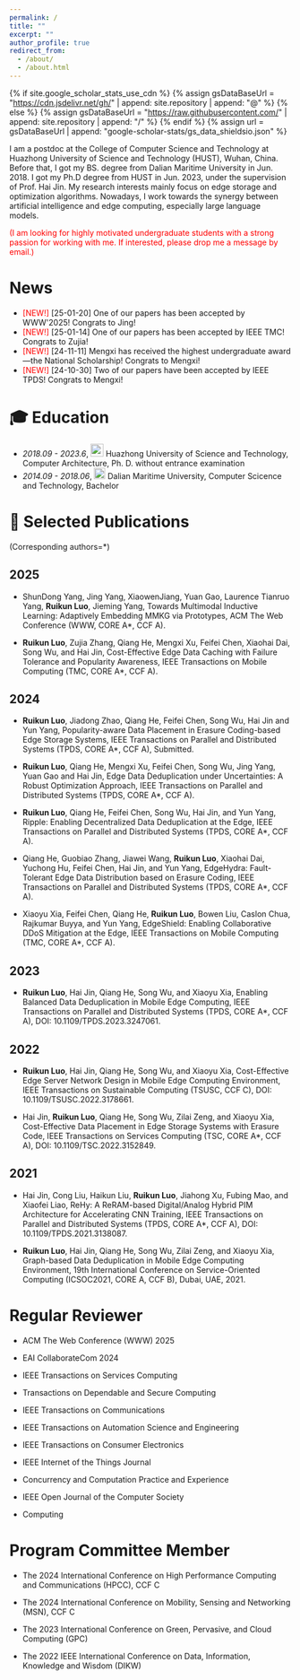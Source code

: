 ```yaml
---
permalink: /
title: ""
excerpt: ""
author_profile: true
redirect_from: 
  - /about/
  - /about.html
---
```


{% if site.google_scholar_stats_use_cdn %}
{% assign gsDataBaseUrl = "https://cdn.jsdelivr.net/gh/" | append: site.repository | append: "@" %}
{% else %}
{% assign gsDataBaseUrl = "https://raw.githubusercontent.com/" | append: site.repository | append: "/" %}
{% endif %}
{% assign url = gsDataBaseUrl | append: "google-scholar-stats/gs_data_shieldsio.json" %}

<span class='anchor' id='about-me'></span>

I am a postdoc at the College of Computer Science and Technology at Huazhong University of Science and Technology (HUST), Wuhan, China. Before that, I got my BS. degree from Dalian Maritime University in Jun. 2018. I got my Ph.D degree from HUST in Jun. 2023, under the supervision of Prof. Hai Jin. My research interests mainly focus on edge storage and optimization algorithms. Nowadays, I work towards the synergy between artificial intelligence and edge computing, especially large language models.

<font color="red">(I am looking for highly motivated undergraduate students with a strong passion for working with me. If interested, please drop me a message by email.)</font>
  
# News
- <font color="red">[NEW!]</font> [25-01-20] One of our papers has been accepted by WWW'2025! Congrats to Jing!
- <font color="red">[NEW!]</font> [25-01-14] One of our papers has been accepted by IEEE TMC! Congrats to Zujia!
- <font color="red">[NEW!]</font> [24-11-11] Mengxi has received the highest undergraduate award—the National Scholarship! Congrats to Mengxi!
- <font color="red">[NEW!]</font> [24-10-30] Two of our papers have been accepted by IEEE TPDS! Congrats to Mengxi!

<span class='anchor' id='-xl'></span>

# 🎓 Education
- *2018.09 - 2023.6*, <a href="https://www.hust.edu.cn/"><img class="svg" src="/images/HUST_logo.svg" width="23pt"></a> Huazhong University of Science and Technology, Computer Architecture,  Ph. D. without entrance examination 
- *2014.09 - 2018.06*, <a href="https://www.dlmu.edu.cn/"><img class="svg" src="/images/DMU_logo.svg" width="20pt"></a> Dalian Maritime University, Computer Scicence and Technology, Bachelor
 
<span class='anchor' id='-lwzl'></span>

# 📝 Selected Publications
(Corresponding authors=*)

## 2025

- ShunDong Yang, Jing Yang, XiaowenJiang, Yuan Gao, Laurence Tianruo Yang, **Ruikun Luo**, Jieming Yang, Towards Multimodal Inductive Learning: Adaptively Embedding MMKG via Prototypes, ACM The Web Conference (WWW, CORE A*, CCF A).
  
- **Ruikun Luo**, Zujia Zhang, Qiang He, Mengxi Xu, Feifei Chen, Xiaohai Dai, Song Wu, and Hai Jin, Cost-Effective Edge Data Caching with Failure Tolerance and Popularity Awareness, IEEE Transactions on Mobile Computing (TMC, CORE A*, CCF A).
  
## 2024

- **Ruikun Luo**, Jiadong Zhao, Qiang He, Feifei Chen, Song Wu, Hai Jin and Yun Yang, Popularity-aware Data Placement in Erasure Coding-based Edge Storage Systems, IEEE Transactions on Parallel and Distributed Systems (TPDS, CORE A*, CCF A), Submitted.

- **Ruikun Luo**, Qiang He, Mengxi Xu, Feifei Chen, Song Wu, Jing Yang, Yuan Gao and Hai Jin, Edge Data Deduplication under Uncertainties: A Robust Optimization Approach, IEEE Transactions on Parallel and Distributed Systems (TPDS, CORE A*, CCF A).

- **Ruikun Luo**, Qiang He, Feifei Chen, Song Wu, Hai Jin, and Yun Yang, Ripple: Enabling Decentralized Data Deduplication at the Edge, IEEE Transactions on Parallel and Distributed Systems (TPDS, CORE A*, CCF A).

- Qiang He, Guobiao Zhang, Jiawei Wang, **Ruikun Luo**, Xiaohai Dai, Yuchong Hu, Feifei Chen, Hai Jin, and Yun Yang, EdgeHydra: Fault-Tolerant Edge Data Distribution based on Erasure Coding, IEEE Transactions on Parallel and Distributed Systems (TPDS, CORE A*, CCF A).

- Xiaoyu Xia, Feifei Chen, Qiang He, **Ruikun Luo**, Bowen Liu, Caslon Chua, Rajkumar Buyya, and Yun Yang, EdgeShield: Enabling Collaborative DDoS Mitigation at the Edge, IEEE Transactions on Mobile Computing (TMC, CORE A*, CCF A).

## 2023

- **Ruikun Luo**, Hai Jin, Qiang He, Song Wu, and Xiaoyu Xia, Enabling Balanced Data Deduplication in Mobile Edge Computing, IEEE Transactions on Parallel and Distributed Systems (TPDS, CORE A*, CCF A), DOI: 10.1109/TPDS.2023.3247061.

## 2022

- **Ruikun Luo**, Hai Jin, Qiang He, Song Wu, and Xiaoyu Xia, Cost-Effective Edge Server Network Design in Mobile Edge Computing Environment, IEEE Transactions on Sustainable Computing (TSUSC, CCF C), DOI: 10.1109/TSUSC.2022.3178661.

- Hai Jin, **Ruikun Luo**, Qiang He, Song Wu, Zilai Zeng, and Xiaoyu Xia, Cost-Effective Data Placement in Edge Storage Systems with Erasure Code, IEEE Transactions on Services Computing (TSC, CORE A*, CCF A), DOI: 10.1109/TSC.2022.3152849.

## 2021

- Hai Jin, Cong Liu, Haikun Liu, **Ruikun Luo**, Jiahong Xu, Fubing Mao, and Xiaofei Liao, ReHy: A ReRAM-based Digital/Analog Hybrid PIM Architecture for Accelerating CNN Training, IEEE Transactions on Parallel and Distributed Systems (TPDS, CORE A*, CCF A), DOI: 10.1109/TPDS.2021.3138087.

- **Ruikun Luo**, Hai Jin, Qiang He, Song Wu, Zilai Zeng, and Xiaoyu Xia, Graph-based Data Deduplication in Mobile Edge Computing Environment, 19th International Conference on Service-Oriented Computing (ICSOC2021, CORE A, CCF B), Dubai, UAE, 2021. 

<span class='anchor' id='-ryjx'></span>

# Regular Reviewer

- ACM The Web Conference (WWW) 2025
  
- EAI CollaborateCom 2024

- IEEE Transactions on Services Computing

- Transactions on Dependable and Secure Computing

- IEEE Transactions on Communications

- IEEE Transactions on Automation Science and Engineering

- IEEE Transactions on Consumer Electronics 

- IEEE Internet of the Things Journal

- Concurrency and Computation Practice and Experience

- IEEE Open Journal of the Computer Society

- Computing
 
# Program Committee Member
- The 2024 International Conference on High Performance Computing and Communications (HPCC), CCF C

- The 2024 International Conference on Mobility, Sensing and Networking (MSN), CCF C

- The 2023 International Conference on Green, Pervasive, and Cloud Computing (GPC)

- The 2022 IEEE International Conference on Data, Information, Knowledge and Wisdom (DIKW)

<!--# 🏅 Awards
- *2018.11* 获得 第十四届“挑战杯”全国大学生课外学术科技作品竞赛 `一等奖`  
- *2015.06* 获得 第十三届“挑战杯”四川大学生课外学术科技作品竞赛 `一等奖` [[新闻]](https://www.sc.gov.cn/10462/10778/10876/2015/7/1/10341562.shtml)  
- *2014.12* 获得 第四届全国大学生工程训练综合能力竞赛（四川赛区） `一等奖`  
-->



